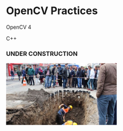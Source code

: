# OpenCV Practices

OpenCV 4

C++


### UNDER CONSTRUCTION ###

<img src="./insaat.jpg"  height ="40%" width="60%">